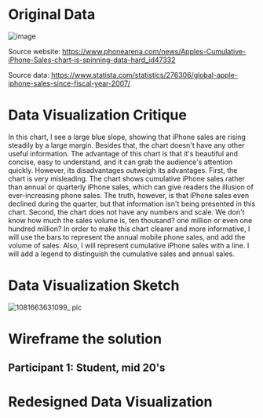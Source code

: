 # Original Data
![image](https://user-images.githubusercontent.com/93622924/191139461-c924f6d2-5006-4b60-bdcd-6a8297bd90f0.png)

Source website: https://www.phonearena.com/news/Apples-Cumulative-iPhone-Sales-chart-is-spinning-data-hard_id47332

Source data: https://www.statista.com/statistics/276306/global-apple-iphone-sales-since-fiscal-year-2007/

# Data Visualization Critique
In this chart, I see a large blue slope, showing that iPhone sales are rising steadily by a large margin. Besides that, the chart doesn't have any other useful information. The advantage of this chart is that it's beautiful and concise, easy to understand, and it can grab the audience's attention quickly. However, its disadvantages outweigh its advantages. First, the chart is very misleading. The chart shows cumulative iPhone sales rather than annual or quarterly iPhone sales, which can give readers the illusion of ever-increasing phone sales. The truth, however, is that iPhone sales even declined during the quarter, but that information isn't being presented in this chart. Second, the chart does not have any numbers and scale. We don't know how much the sales volume is, ten thousand? one million or even one hundred million? In order to make this chart clearer and more informative, I will use the bars to represent the annual mobile phone sales, and add the volume of sales. Also, I will represent cumulative iPhone sales with a line. I will add a legend to distinguish the cumulative sales and annual sales.

# Data Visualization Sketch
![1081663631099_ pic](https://user-images.githubusercontent.com/93622924/191139847-03839915-31ec-485f-9b44-2ca3be39a9fd.jpg)

# Wireframe the solution
## Participant 1: Student, mid 20's

# Redesigned Data Visualization
<div class="flourish-embed flourish-chart" data-src="visualisation/11229027"><script src="https://public.flourish.studio/resources/embed.js"></script></div>
